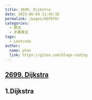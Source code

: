 ```yaml
---
title: 2699. Dijkstra
date: 2023-06-04 11:45:16
permalink: /pages/60f078/
categories:
  - 算法
  - 手撕算法
tags:
  - Leetcode
author: 
  name: phan
  link: https://gitee.com/blage-coding
---
```

## [2699. Dijkstra](https://leetcode.cn/problems/modify-graph-edge-weights/)

## 1.Dijkstra